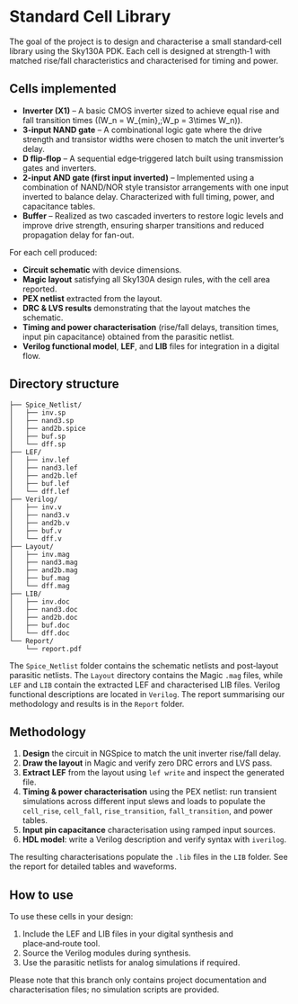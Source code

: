 # Standard Cell Library

The goal of the project is to design and characterise a small standard‑cell library using the Sky130A PDK. Each cell is designed at strength‑1 with matched rise/fall characteristics and characterised for timing and power.

## Cells implemented

* **Inverter (X1)** – A basic CMOS inverter sized to achieve equal rise and fall transition times (\(W_n = W_{min},\;W_p = 3\times W_n\)).  
* **3‑input NAND gate** – A combinational logic gate where the drive strength and transistor widths were chosen to match the unit inverter’s delay.  
* **D flip‑flop** – A sequential edge‑triggered latch built using transmission gates and inverters.
* **2-input AND gate (first input inverted)** – Implemented using a combination of NAND/NOR style transistor arrangements with one input inverted to balance delay. Characterized with full timing, power, and capacitance tables.  
* **Buffer** – Realized as two cascaded inverters to restore logic levels and improve drive strength, ensuring sharper transitions and reduced propagation delay for fan-out.  

For each cell produced:

* **Circuit schematic** with device dimensions.
* **Magic layout** satisfying all Sky130A design rules, with the cell area reported.
* **PEX netlist** extracted from the layout.
* **DRC & LVS results** demonstrating that the layout matches the schematic.
* **Timing and power characterisation** (rise/fall delays, transition times, input pin capacitance) obtained from the parasitic netlist.
* **Verilog functional model**, **LEF**, and **LIB** files for integration in a digital flow.

## Directory structure

```
├── Spice_Netlist/
│   ├── inv.sp
│   ├── nand3.sp
│   ├── and2b.spice
│   ├── buf.sp
│   └── dff.sp
├── LEF/
│   ├── inv.lef
│   ├── nand3.lef
│   ├── and2b.lef
│   ├── buf.lef
│   └── dff.lef
├── Verilog/
│   ├── inv.v
│   ├── nand3.v
│   ├── and2b.v
│   ├── buf.v
│   └── dff.v
├── Layout/
│   ├── inv.mag
│   ├── nand3.mag
│   ├── and2b.mag
│   ├── buf.mag
│   └── dff.mag
├── LIB/
│   ├── inv.doc
│   ├── nand3.doc
│   ├── and2b.doc
│   ├── buf.doc
│   └── dff.doc
└── Report/
    └── report.pdf
```

The `Spice_Netlist` folder contains the schematic netlists and post‑layout parasitic netlists. The `Layout` directory contains the Magic `.mag` files, while `LEF` and `LIB` contain the extracted LEF and characterised LIB files. Verilog functional descriptions are located in `Verilog`. The report summarising our methodology and results is in the `Report` folder.

## Methodology
1. **Design** the circuit in NGSpice to match the unit inverter rise/fall delay.  
2. **Draw the layout** in Magic and verify zero DRC errors and LVS pass.  
3. **Extract LEF** from the layout using `lef write` and inspect the generated file.  
4. **Timing & power characterisation** using the PEX netlist: run transient simulations across different input slews and loads to populate the `cell_rise`, `cell_fall`, `rise_transition`, `fall_transition`, and power tables.  
5. **Input pin capacitance** characterisation using ramped input sources.  
6. **HDL model**: write a Verilog description and verify syntax with `iverilog`.  

The resulting characterisations populate the `.lib` files in the `LIB` folder. See the report for detailed tables and waveforms.

## How to use

To use these cells in your design:

1. Include the LEF and LIB files in your digital synthesis and place‑and‑route tool.
2. Source the Verilog modules during synthesis.
3. Use the parasitic netlists for analog simulations if required.

Please note that this branch only contains project documentation and characterisation files; no simulation scripts are provided.
